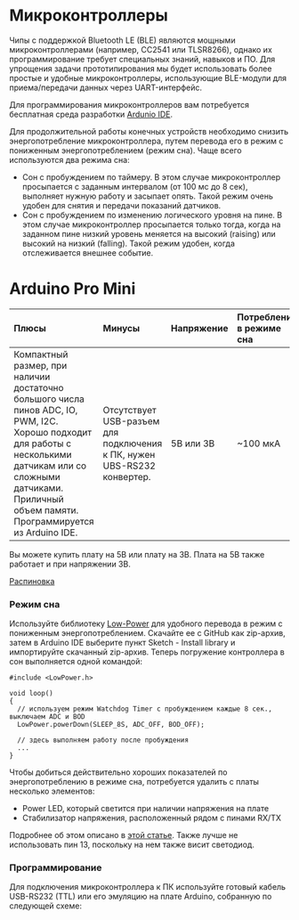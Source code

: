 # Микроконтроллеры

Чипы с поддержкой Bluetooth LE (BLE) являются мощными микроконтроллерами (например, CC2541 или TLSR8266), однако их программирование требует специальных знаний, навыков и ПО.
Для упрощения задачи прототипирования мы будет использовать более простые и удобные микроконтроллеры, использующие BLE-модули для приема/передачи данных через UART-интерфейс.

Для программирования микроконтроллеров вам потребуется бесплатная среда разработки [Ardunio IDE](https://www.arduino.cc/en/Main/Software).

Для продолжительной работы конечных устройств необходимо снизить энергопотребление микроконтроллера, путем перевода его в режим с пониженным энергопотреблением (режим сна).
Чаще всего используются два режима сна:

* Сон с пробуждением по таймеру. В этом случае микроконтроллер просыпается с заданным интервалом (от 100 мс до 8 сек), выполняет нужную работу и засыпает опять. Такой режим очень удобен для снятия и передачи показаний датчиков.
* Сон с пробуждением по изменению логического уровня на пине. В этом случае микроконтроллер просыпается только тогда, когда на заданном пине низкий уровень меняется на высокий (raising) или высокий на низкий (falling). Такой режим удобен, когда отслеживается внешнее событие.

# Arduino Pro Mini

|Плюсы|Минусы|Напряжение|Потребление в режиме сна|Цена, руб.|
| :----------- |:----------- |:----------- |:----------- |:----------- |
|Компактный размер, при наличии достаточно большого числа пинов ADC, IO, PWM, I2C. Хорошо подходит для работы с несколькими датчикам или со сложными датчиками. Приличный объем памяти. Программируется из Arduino IDE.|Отсутствует USB-разъем для подключения к ПК, нужен UBS-RS232 конвертер.|5В или 3В|~100 мкА|130|

Вы можете купить плату на 5В или плату на 3В. Плата на 5В также работает и при напряжении 3В.

[Распиновка](http://www.pighixxx.com/test/portfolio-items/pro-mini-new-version/?portfolioID=314)

### Режим сна

Используйте библиотеку [Low-Power](https://github.com/rocketscream/Low-Power) для удобного перевода в режим с пониженным энергопотреблением. 
Скачайте ее с GitHub как zip-архив, затем в Arduino IDE выберите пункт Sketch - Install library и импортируйте скачанный zip-архив.
Теперь погружение контроллера в сон выполняется одной командой:

```
#include <LowPower.h>

void loop() 
{
  // используем режим Watchdog Timer с пробуждением каждые 8 сек., выключаем ADC и BOD
  LowPower.powerDown(SLEEP_8S, ADC_OFF, BOD_OFF);
  
  // здесь выполняем работу после пробуждения
  ...
}
```

Чтобы добиться действительно хороших показателей по энергопотреблению в режиме сна, потребуется удалить с платы несколько элементов:

* Power LED, который светится при наличии напряжения на плате
* Стабилизатор напряжения, расположенный рядом с пинами RX/TX

Подробнее об этом описано в [этой статье](https://andreasrohner.at/posts/Electronics/How-to-modify-an-Arduino-Pro-Mini-clone-for-low-power-consumption/).
Также лучше не использовать пин 13, поскольку на нем также висит светодиод.

### Программирование

Для подключения микроконтроллера к ПК используйте готовый кабель USB-RS232 (TTL) или его эмуляцию на плате Arduino, собранную по следующей схеме:

